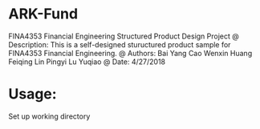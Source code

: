 # ARK-Fund
FINA4353 Financial Engineering Structured Product Design Project
@ Description:
  This is a self-designed stuructured product sample for FINA4353 Financial Engineering.
@ Authors:
  Bai Yang
  Cao Wenxin
  Huang Feiqing
  Lin Pingyi
  Lu Yuqiao
@ Date: 4/27/2018

# Usage:
  Set up working directory
